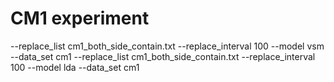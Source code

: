 CM1 experiment
===
--replace_list cm1_both_side_contain.txt --replace_interval 100 --model vsm --data_set cm1
--replace_list cm1_both_side_contain.txt --replace_interval 100 --model lda --data_set cm1